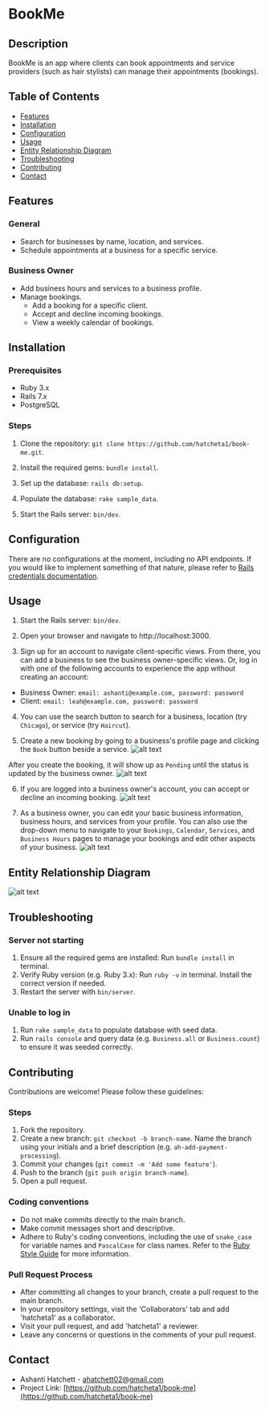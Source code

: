 # BookMe

## Description
BookMe is an app where clients can book appointments and service providers (such as hair stylists) can manage their appointments (bookings).

## Table of Contents
- [Features](#features)
- [Installation](#installation)
- [Configuration](#configuration)
- [Usage](#usage)
- [Entity Relationship Diagram](#entity-relationship-diagram)
- [Troubleshooting](#troubleshooting)
- [Contributing](#contributing)
- [Contact](#contact)

## Features
### General
- Search for businesses by name, location, and services.
- Schedule appointments at a business for a specific service.

### Business Owner
- Add business hours and services to a business profile.
- Manage bookings.
  - Add a booking for a specific client.
  - Accept and decline incoming bookings.
  - View a weekly calendar of bookings.

## Installation
### Prerequisites
- Ruby 3.x
- Rails 7.x
- PostgreSQL

### Steps
1. Clone the repository:
`git clone https://github.com/hatcheta1/book-me.git`.

2. Install the required gems:
`bundle install`.

3. Set up the database:
`rails db:setup`.

4. Populate the database:
`rake sample_data`.

5. Start the Rails server:
`bin/dev`.

## Configuration
There are no configurations at the moment, including no API endpoints. If you would like to implement something of that nature, please refer to [Rails credentials documentation](https://edgeguides.rubyonrails.org/security.html).

## Usage
1. Start the Rails server:
`bin/dev`.

2. Open your browser and navigate to http://localhost:3000.

3. Sign up for an account to navigate client-specific views. From there, you can add a business to see the business owner-specific views. Or, log in with one of the following accounts to experience the app without creating an account: 

- Business Owner: `email: ashanti@example.com, password: password`
- Client: `email: leah@example.com, password: password`

4. You can use the search button to search for a business, location (try `Chicago`), or service (try `Haircut`).

5. Create a new booking by going to a business's profile page and clicking the `Book` button beside a service.
  ![alt text](booking_as_client.png)

  After you create the booking, it will show up as `Pending` until the status is updated by the business owner.
  ![alt text](pending_booking_screenshot.png)

6. If you are logged into a business owner's account, you can accept or decline an incoming booking.
  ![alt text](accept_and_decline.png)

7. As a business owner, you can edit your basic business information, business hours, and services from your profile. You can also use the drop-down menu to navigate to your `Bookings`, `Calendar`, `Services`, and `Business Hours` pages to manage your bookings and edit other aspects of your business.
  ![alt text](business_profile.png)

## Entity Relationship Diagram
![alt text](book_me_erd.png)

## Troubleshooting
### Server not starting
1. Ensure all the required gems are installed: Run `bundle install` in terminal.
2. Verify Ruby version (e.g. Ruby 3.x): Run `ruby -v` in terminal. Install the correct version if needed.
3. Restart the server with `bin/server`.

### Unable to log in
1. Run `rake sample_data` to populate database with seed data.
2. Run `rails console` and query data (e.g. `Business.all` or `Business.count`) to ensure it was seeded correctly.

## Contributing
Contributions are welcome! Please follow these guidelines:

### Steps
1. Fork the repository.
2. Create a new branch: `git checkout -b branch-name`.
Name the branch using your initials and a brief description (e.g. `ah-add-payment-processing`).
3. Commit your changes (`git commit -m 'Add some feature'`).
4. Push to the branch (`git push origin branch-name`).
5. Open a pull request.

### Coding conventions
- Do not make commits directly to the main branch.
- Make commit messages short and descriptive.
- Adhere to Ruby's coding conventions, including the use of `snake_case` for variable names and `PascalCase` for class names. Refer to the [Ruby Style Guide](https://rubystyle.guide/#underscores-in-numerics) for more information.

### Pull Request Process
- After committing all changes to your branch, create a pull request to the main branch.
- In your repository settings, visit the 'Collaborators' tab and add 'hatcheta1' as a collaborator.
- Visit your pull request, and add 'hatcheta1' a reviewer.
- Leave any concerns or questions in the comments of your pull request.

## Contact
- Ashanti Hatchett - [ahatchett02@gmail.com](mailto:ahatchett02@gmail.com)
- Project Link: [https://github.com/hatcheta1/book-me](https://github.com/hatcheta1/book-me)
